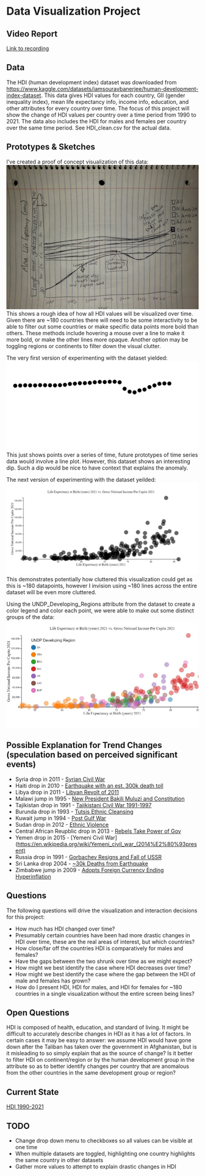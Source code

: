 # Data Visualization Project

## Video Report

[Link to recording](https://youtu.be/mEif9FvP_XQ)

## Data

The HDI (human development index) dataset was downloaded from https://www.kaggle.com/datasets/iamsouravbanerjee/human-development-index-dataset. This data gives HDI values for each country, GII (gender inequality index), mean life expectancy info, income info, education, and other attributes for every country over time. The focus of this project will show the change of HDI values per country over a time period from 1990 to 2021. The data also includes the HDI for males and females per country over the same time period. See HDI_clean.csv for the actual data.

## Prototypes & Sketches

I’ve created a proof of concept visualization of this data:
![image](https://github.com/smcavey/dataviz-project-proposal/blob/master/samples/hdi_sketch_v2.jpeg)
This shows a rough idea of how all HDI values will be visualized over time. Given there are ~180 countries there will need to be some interactivity to be able to filter out some countries or make specific data points more bold than others. These methods include hovering a mouse over a line to make it more bold, or make the other lines more opaque. Another option may be toggling regions or continents to filter down the visual clutter.

The very first version of experimenting with the dataset yielded:
![image](https://github.com/smcavey/dataviz-project-proposal/blob/master/samples/mean_life_expectancy_syria.jpg)
This just shows points over a series of time, future prototypes of time series data would involve a line plot. However, this dataset shows an interesting dip. Such a dip would be nice to have context that explains the anomaly.

The next version of experimenting with the dataset yeilded:
![image](https://github.com/smcavey/dataviz-project-proposal/blob/master/samples/life_expec_vs_gni_all.jpg)
This demonstrates potentially how cluttered this visualization could get as this is ~180 datapoints, however I invision using ~180 lines across the entire dataset will be even more cluttered.

Using the UNDP_Developing_Regions attribute from the dataset to create a color legend and color each point, we were able to make out some distinct groups of the data:
![image](https://github.com/smcavey/dataviz-project-proposal/blob/master/samples/scatter-color.jpg)

## Possible Explanation for Trend Changes (speculation based on perceived significant events)
* Syria drop in 2011 - [Syrian Civil War](https://en.wikipedia.org/wiki/Syrian_civil_war)
* Haiti drop in 2010 - [Earthquake with an est. 300k death toll](https://www.britannica.com/event/2010-Haiti-earthquake)
* Libya drop in 2011 - [Libyan Revolt of 2011](https://www.britannica.com/event/Libya-Revolt-of-2011)
* Malawi jump in 1995 - [New President Bakili Muluzi and Constitution](http://pcwcr.princeton.edu/reports/malawi1995.html)
* Tajikistan drop in 1991 - [Tajikistani Civil War 1991-1997](https://en.wikipedia.org/wiki/Tajikistani_Civil_War)
* Burunda drop in 1993 - [Tutsis Ethnic Cleansing](https://en.wikipedia.org/wiki/1993_ethnic_violence_in_Burundi)
* Kuwait jump in 1994 - [Post Gulf War](https://en.wikipedia.org/wiki/Iraqi_invasion_of_Kuwait)
* Sudan drop in 2012 - [Ethnic Violence](https://en.wikipedia.org/wiki/2012_in_South_Sudan)
* Central African Reupblic drop in 2013 - [Rebels Take Power of Gov](https://www.worldvision.ca/stories/disaster-relief/central-african-republic-conflict-fast-facts#:~:text=Violence%20erupted%20in%20the%20Central,Bozize%20and%20forcibly%20seized%20power.)
* Yemen drop in 2015 - [Yemeni Civil War](https://en.wikipedia.org/wiki/Yemeni_civil_war_(2014%E2%80%93present)
* Russia drop in 1991 - [Gorbachev Resigns and Fall of USSR](https://en.wikipedia.org/wiki/Dissolution_of_the_Soviet_Union)
* Sri Lanka drop 2004 - [~30k Deaths from Earthquake](https://en.wikipedia.org/wiki/Effect_of_the_2004_Indian_Ocean_earthquake_on_Sri_Lanka)
* Zimbabwe jump in 2009 - [Adopts Foreign Currency Ending Hyperinflation](https://en.wikipedia.org/wiki/Hyperinflation_in_Zimbabwe#:~:text=In%202009%2C%20the%20government%20abandoned,foreign%20currencies%2C%20mostly%20US%20dollars.)

## Questions

The following questions will drive the visualization and interaction decisions for this project:

 * How much has HDI changed over time?
 * Presumably certain countries have been had more drastic changes in HDI over time, these are the real areas of interest, but which countries?
 * How close/far off the countries HDI is comparatively for males and females?
 * Have the gaps between the two shrunk over time as we might expect?
 * How might we best identify the case where HDI decreases over time?
 * How might we best identify the case where the gap between the HDI of male and females has grown?
 * How do I present HDI, HDI for males, and HDI for females for ~180 countries in a single visualization without the entire screen being lines?

## Open Questions

HDI is composed of health, education, and standard of living. It might be difficult to accurately describe changes in HDI as it has a lot of factors. In certain cases it may be easy to answer: we assume HDI would have gone down after the Taliban has taken over the government in Afghanistan, but is it misleading to so simply explain that as the source of change? Is it better to filter HDI on continent/region or by the human development group in the attribute so as to better identify changes per country that are anomalous from the other countries in the same development group or region? 

## Current State
[HDI 1990-2021](https://vizhub.com/smcavey/14f605b98bb9446d904c9fb303f5cd57?edit=files&mode=full)

## TODO
 * Change drop down menu to checkboxes so all values can be visible at one time
 * When multiple datasets are toggled, highlighting one country highlights the same country in other datasets
 * Gather more values to attempt to explain drastic changes in HDI
